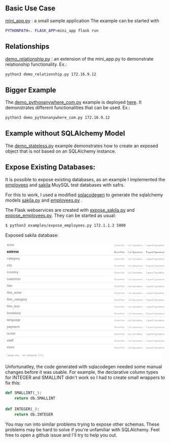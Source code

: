 ## Basic Use Case
[mini_app.py](mini_app.py) : a small sample application
The example can be started with
```bash
PYTHONPATH=. FLASK_APP=mini_app flask run
```

## Relationships
[demo_relationship.py](demo_relationship.py) : an extension of the mini_app.py to demonstrate relationship functionality. Ex.:
```bash
python3 demo_relationship.py 172.16.9.12
```

## Bigger Example
The [demo_pythonanywhere_com.py](demo_pythonanywhere_com.py) example is deployed [here](http://thomaxxl.pythonanywhere.com/). It demonstrates different functionalities that can be used. Ex.:
```bash
python3 demo_pythonanywhere_com.py 172.16.9.12
```

## Example without SQLAlchemy Model
The [demo_stateless.py](demo_stateless.py) example demonstrates how to create an exposed object that is not based on an SQLAlchemy instance.

## Expose Existing Databases:

It is possible to expose existing databases, as an example I implemented the [employees](https://github.com/datacharmer/test_db) and [sakila](https://github.com/datacharmer/test_db/sakila) MuySQL test databases with safrs.

For this to work, I used a modified [sqlacodegen](https://github.com/thomaxxl/safrs/tree/master/sqlacodegen) to generate the sqlalchemy models [sakila.py](sakila.py) and [employees.py](employees.py) .

The Flask webservices are created with [expose_sakila.py](expose_sakila.py) and [expose_employees.py](expose_employees.py). They can be started as usual:

```bash
$ python3 examples/expose_employees.py 172.1.1.2 5000
```

Exposed sakila database:

![Skype Swagger](../docs/images/sakila.png)


Unfortunatley, the code generated with sqlacodegen needed some manual changes before it was usable. For example, the declarative column types for INTEGER and SMALLINT didn't work so I had to create small wrappers to fix this:
```python
def SMALLINT(_):
    return db.SMALLINT

def INTEGER(_):
    return db.INTEGER
```

You may run into similar problems trying to expose other schemas. These problems may be hard to solve if you're unfamiliar with SQLAlchemy. 
Feel free to open a github issue and I'll try to help you out.
